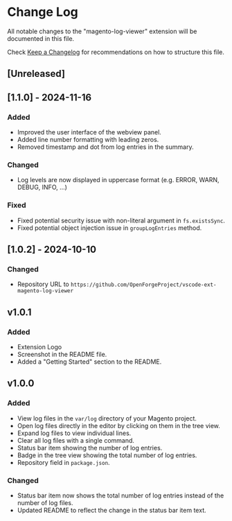 # Change Log

All notable changes to the "magento-log-viewer" extension will be documented in this file.

Check [Keep a Changelog](http://keepachangelog.com/) for recommendations on how to structure this file.

## [Unreleased]

## [1.1.0] - 2024-11-16
### Added
- Improved the user interface of the webview panel.
- Added line number formatting with leading zeros.
- Removed timestamp and dot from log entries in the summary.
### Changed
- Log levels are now displayed in uppercase format (e.g. ERROR, WARN, DEBUG, INFO, ...)

### Fixed
- Fixed potential security issue with non-literal argument in `fs.existsSync`.
- Fixed potential object injection issue in `groupLogEntries` method.

## [1.0.2] - 2024-10-10
### Changed
- Repository URL to `https://github.com/OpenForgeProject/vscode-ext-magento-log-viewer`

## v1.0.1
### Added
- Extension Logo
- Screenshot in the README file.
- Added a "Getting Started" section to the README.

## v1.0.0
### Added
- View log files in the `var/log` directory of your Magento project.
- Open log files directly in the editor by clicking on them in the tree view.
- Expand log files to view individual lines.
- Clear all log files with a single command.
- Status bar item showing the number of log entries.
- Badge in the tree view showing the total number of log entries.
- Repository field in `package.json`.

### Changed
- Status bar item now shows the total number of log entries instead of the number of log files.
- Updated README to reflect the change in the status bar item text.
